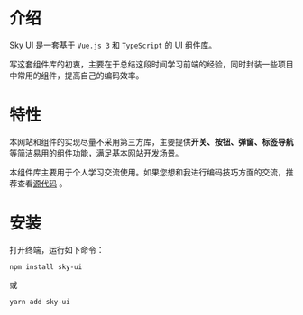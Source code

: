 # 介绍
Sky UI 是一套基于 `Vue.js 3` 和 `TypeScript` 的 UI 组件库。

写这套组件库的初衷，主要在于总结这段时间学习前端的经验，同时封装一些项目中常用的组件，提高自己的编码效率。

# 特性
本网站和组件的实现尽量不采用第三方库，主要提供**开关、按钮、弹窗、标签导航**等简洁易用的组件功能，满足基本网站开发场景。

本组件库主要用于个人学习交流使用。如果您想和我进行编码技巧方面的交流，推荐查看[源代码](github.com/waynefu2020/tree-ui-1) 。

# 安装
打开终端，运行如下命令：
```
npm install sky-ui
```
或
```
yarn add sky-ui

```